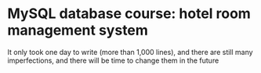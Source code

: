 # MySQL database course: hotel room management system


It only took one day to write (more than 1,000 lines), and there are still many imperfections, and there will be time to change them in the future